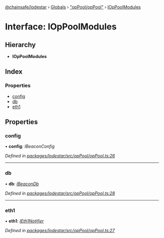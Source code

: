 [@chainsafe/lodestar](../README.md) › [Globals](../globals.md) › ["opPool/opPool"](../modules/_oppool_oppool_.md) › [IOpPoolModules](_oppool_oppool_.ioppoolmodules.md)

# Interface: IOpPoolModules

## Hierarchy

* **IOpPoolModules**

## Index

### Properties

* [config](_oppool_oppool_.ioppoolmodules.md#config)
* [db](_oppool_oppool_.ioppoolmodules.md#db)
* [eth1](_oppool_oppool_.ioppoolmodules.md#eth1)

## Properties

###  config

• **config**: *IBeaconConfig*

*Defined in [packages/lodestar/src/opPool/opPool.ts:26](https://github.com/ChainSafe/lodestar/blob/c806550/packages/lodestar/src/opPool/opPool.ts#L26)*

___

###  db

• **db**: *[IBeaconDb](_db_api_beacon_interface_.ibeacondb.md)*

*Defined in [packages/lodestar/src/opPool/opPool.ts:28](https://github.com/ChainSafe/lodestar/blob/c806550/packages/lodestar/src/opPool/opPool.ts#L28)*

___

###  eth1

• **eth1**: *[IEth1Notifier](_eth1_interface_.ieth1notifier.md)*

*Defined in [packages/lodestar/src/opPool/opPool.ts:27](https://github.com/ChainSafe/lodestar/blob/c806550/packages/lodestar/src/opPool/opPool.ts#L27)*
